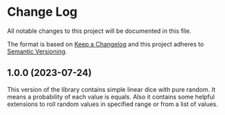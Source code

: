 # Change Log
All notable changes to this project will be documented in this file.
 
The format is based on [Keep a Changelog](http://keepachangelog.com/)
and this project adheres to [Semantic Versioning](http://semver.org/).

## 1.0.0 (2023-07-24)
  
This version of the library contains simple linear dice with pure random. It means a probability of each value is equals. Also it contains some helpful extensions to roll random values in specified range or from a list of values.